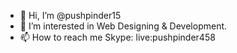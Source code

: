- 👋 Hi, I’m @pushpinder15
- 👀 I’m interested in Web Designing & Development.
- 📫 How to reach me Skype: live:pushpinder458

<!---
pushpinder15/pushpinder15 is a ✨ special ✨ repository because its `README.md` (this file) appears on your GitHub profile.
You can click the Preview link to take a look at your changes.
--->

